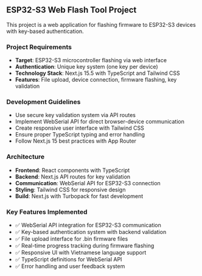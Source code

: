 <!-- Use this file to provide workspace-specific custom instructions to Copilot. For more details, visit https://code.visualstudio.com/docs/copilot/copilot-customization#_use-a-githubcopilotinstructionsmd-file -->

## ESP32-S3 Web Flash Tool Project

This project is a web application for flashing firmware to ESP32-S3 devices with key-based authentication.

### Project Requirements
- **Target**: ESP32-S3 microcontroller flashing via web interface  
- **Authentication**: Unique key system (one key per device)
- **Technology Stack**: Next.js 15.5 with TypeScript and Tailwind CSS
- **Features**: File upload, device connection, firmware flashing, key validation

### Development Guidelines
- Use secure key validation system via API routes
- Implement WebSerial API for direct browser-device communication
- Create responsive user interface with Tailwind CSS
- Ensure proper TypeScript typing and error handling
- Follow Next.js 15 best practices with App Router

### Architecture
- **Frontend**: React components with TypeScript
- **Backend**: Next.js API routes for key validation
- **Communication**: WebSerial API for ESP32-S3 connection
- **Styling**: Tailwind CSS for responsive design
- **Build**: Next.js with Turbopack for fast development

### Key Features Implemented
- ✅ WebSerial API integration for ESP32-S3 communication
- ✅ Key-based authentication system with backend validation  
- ✅ File upload interface for .bin firmware files
- ✅ Real-time progress tracking during firmware flashing
- ✅ Responsive UI with Vietnamese language support
- ✅ TypeScript definitions for WebSerial API
- ✅ Error handling and user feedback system